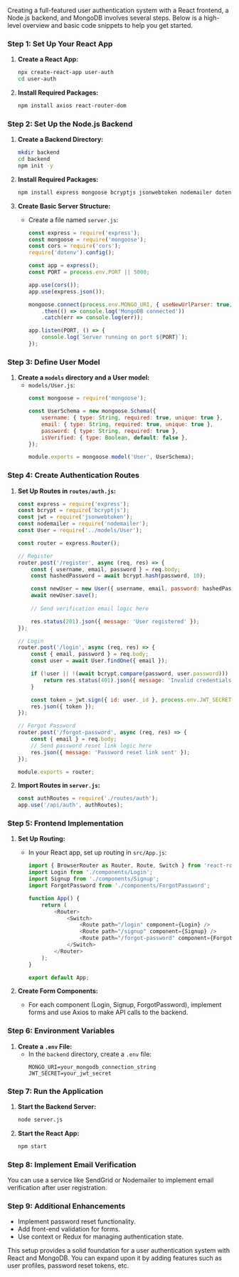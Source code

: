Creating a full-featured user authentication system with a React frontend, a Node.js backend, and MongoDB involves several steps. Below is a high-level overview and basic code snippets to help you get started.

### Step 1: Set Up Your React App

1. **Create a React App:**
   ```bash
   npx create-react-app user-auth
   cd user-auth
   ```

2. **Install Required Packages:**
   ```bash
   npm install axios react-router-dom
   ```

### Step 2: Set Up the Node.js Backend

1. **Create a Backend Directory:**
   ```bash
   mkdir backend
   cd backend
   npm init -y
   ```

2. **Install Required Packages:**
   ```bash
   npm install express mongoose bcryptjs jsonwebtoken nodemailer dotenv cors
   ```

3. **Create Basic Server Structure:**
   - Create a file named `server.js`:
     ```javascript
     const express = require('express');
     const mongoose = require('mongoose');
     const cors = require('cors');
     require('dotenv').config();

     const app = express();
     const PORT = process.env.PORT || 5000;

     app.use(cors());
     app.use(express.json());

     mongoose.connect(process.env.MONGO_URI, { useNewUrlParser: true, useUnifiedTopology: true })
         .then(() => console.log('MongoDB connected'))
         .catch(err => console.log(err));

     app.listen(PORT, () => {
         console.log(`Server running on port ${PORT}`);
     });
     ```

### Step 3: Define User Model

1. **Create a `models` directory and a User model:**
   - `models/User.js`:
     ```javascript
     const mongoose = require('mongoose');

     const UserSchema = new mongoose.Schema({
         username: { type: String, required: true, unique: true },
         email: { type: String, required: true, unique: true },
         password: { type: String, required: true },
         isVerified: { type: Boolean, default: false },
     });

     module.exports = mongoose.model('User', UserSchema);
     ```

### Step 4: Create Authentication Routes

1. **Set Up Routes in `routes/auth.js`:**
   ```javascript
   const express = require('express');
   const bcrypt = require('bcryptjs');
   const jwt = require('jsonwebtoken');
   const nodemailer = require('nodemailer');
   const User = require('../models/User');

   const router = express.Router();

   // Register
   router.post('/register', async (req, res) => {
       const { username, email, password } = req.body;
       const hashedPassword = await bcrypt.hash(password, 10);

       const newUser = new User({ username, email, password: hashedPassword });
       await newUser.save();
       
       // Send verification email logic here

       res.status(201).json({ message: 'User registered' });
   });

   // Login
   router.post('/login', async (req, res) => {
       const { email, password } = req.body;
       const user = await User.findOne({ email });

       if (!user || !(await bcrypt.compare(password, user.password))) {
           return res.status(401).json({ message: 'Invalid credentials' });
       }

       const token = jwt.sign({ id: user._id }, process.env.JWT_SECRET, { expiresIn: '1h' });
       res.json({ token });
   });

   // Forgot Password
   router.post('/forgot-password', async (req, res) => {
       const { email } = req.body;
       // Send password reset link logic here
       res.json({ message: 'Password reset link sent' });
   });

   module.exports = router;
   ```

2. **Import Routes in `server.js`:**
   ```javascript
   const authRoutes = require('./routes/auth');
   app.use('/api/auth', authRoutes);
   ```

### Step 5: Frontend Implementation

1. **Set Up Routing:**
   - In your React app, set up routing in `src/App.js`:
     ```javascript
     import { BrowserRouter as Router, Route, Switch } from 'react-router-dom';
     import Login from './components/Login';
     import Signup from './components/Signup';
     import ForgotPassword from './components/ForgotPassword';

     function App() {
         return (
             <Router>
                 <Switch>
                     <Route path="/login" component={Login} />
                     <Route path="/signup" component={Signup} />
                     <Route path="/forgot-password" component={ForgotPassword} />
                 </Switch>
             </Router>
         );
     }

     export default App;
     ```

2. **Create Form Components:**
   - For each component (Login, Signup, ForgotPassword), implement forms and use Axios to make API calls to the backend.

### Step 6: Environment Variables

1. **Create a `.env` File:**
   - In the `backend` directory, create a `.env` file:
     ```
     MONGO_URI=your_mongodb_connection_string
     JWT_SECRET=your_jwt_secret
     ```

### Step 7: Run the Application

1. **Start the Backend Server:**
   ```bash
   node server.js
   ```

2. **Start the React App:**
   ```bash
   npm start
   ```

### Step 8: Implement Email Verification

You can use a service like SendGrid or Nodemailer to implement email verification after user registration.

### Step 9: Additional Enhancements

- Implement password reset functionality.
- Add front-end validation for forms.
- Use context or Redux for managing authentication state.

This setup provides a solid foundation for a user authentication system with React and MongoDB. You can expand upon it by adding features such as user profiles, password reset tokens, etc.
